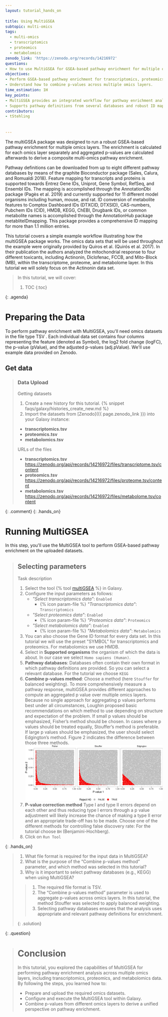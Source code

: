 ```yaml
---
layout: tutorial_hands_on

title: Using MultiGSEA
subtopic: multi-omics
tags: 
  - multi-omics
  - transcriptomics
  - proteomics
  - metabolomics
zenodo_link: 'https://zenodo.org/records/14216972'
questions:
- How to use MultiGSEA for GSEA-based pathway enrichment for multiple omics layers?
objectives:
- Perform GSEA-based pathway enrichment for transcriptomics, proteomics, and metabolomics data.
- Understand how to combine p-values across multiple omics layers.
time_estimation: 1H
key_points:
- MultiGSEA provides an integrated workflow for pathway enrichment analysis across multi-omics data.
- Supports pathway definitions from several databases and robust ID mapping.
contributors:
- tStehling


---
```



The multiGSEA package was designed to run a robust GSEA-based pathway enrichment for multiple omics layers. The enrichment is calculated for each omics layer separately and aggregated p-values are calculated afterwards to derive a composite multi-omics pathway enrichment.

Pathway definitions can be downloaded from up to eight different pathway databases by means of the graphite Bioconductor package (Sales, Calura, and Romualdi 2018). Feature mapping for transcripts and proteins is supported towards Entrez Gene IDs, Uniprot, Gene Symbol, RefSeq, and Ensembl IDs. The mapping is accomplished through the AnnotationDbi package (Pagès et al. 2019) and currently supported for 11 different model organisms including human, mouse, and rat. ID conversion of metabolite features to Comptox Dashboard IDs (DTXCID, DTXSID), CAS-numbers, Pubchem IDs (CID), HMDB, KEGG, ChEBI, Drugbank IDs, or common metabolite names is accomplished through the AnnotationHub package metabliteIDmapping. This package provides a comprehensive ID mapping for more than 1.1 million entries.

This tutorial covers a simple example workflow illustrating how the multiGSEA package works. The omics data sets that will be used throughout the example were originally provided by Quiros et al. (Quirós et al. 2017). In their publication the authors analyzed the mitochondrial response to four different toxicants, including Actinonin, Diclofenac, FCCB, and Mito-Block (MB), within the transcriptome, proteome, and metabolome layer.
In this tutorial we will solely focus on the Actinonin data set.


> <agenda-title></agenda-title>
>
> In this tutorial, we will cover:
>
> 1. TOC
> {:toc}
>
{: .agenda}

# Preparing the Data

To perform pathway enrichment with MultiGSEA, you'll need omics datasets in the file type TSV . Each individual data set contains four columns representing the feature (denoted as Symbol), the log2 fold change (logFC), the p-value (pValue), and the adjusted p-values (adj.pValue). We'll use example data provided on Zenodo.

## Get data

> ### Data Upload
>
><hands-on-title> Getting datasets </hands-on-title>
> 1. Create a new history for this tutorial.
    {% snippet faqs/galaxy/histories_create_new.md %}
> 2. Import the datasets from [Zenodo]({{ page.zenodo_link }})  into your Galaxy instance:
>   - **transcriptomics.tsv**
>   - **proteomics.tsv**
>   - **metabolomics.tsv**
>
> <comment-title>URLs of the files</comment-title>
>   - **transcriptomics.tsv** https://zenodo.org/api/records/14216972/files/transcriptome.tsv/content
>   - **proteomics.tsv**    https://zenodo.org/api/records/14216972/files/proteome.tsv/content
>   - **metabolomics.tsv**  https://zenodo.org/api/records/14216972/files/metabolome.tsv/content
>  
{: .comment}
{: .hands_on}

# Running MultiGSEA

In this step, you'll use the MultiGSEA tool to perform GSEA-based pathway enrichment on the uploaded datasets.

>## Selecting parameters
><hands-on-title> Task description </hands-on-title>
>
> 1. Select the tool {% tool [multiGSEA](toolshed.g2.bx.psu.edu/repos/iuc/multigsea/multigsea/1.12.0+galaxy0) %} in Galaxy.
> 2. Configure the input parameters as follows:
>    - *"Select transcriptomics data"*: `Enabled`
>        - {% icon param-file %} *"Transcriptomics data"*: `Transcriptomics`
>    - *"Select proteomics data"*: `Enabled`
>        - {% icon param-file %} *"Proteomics data"*: `Proteomics`
>    - *"Select metabolomics data"*: `Enabled`
>        - {% icon param-file %} *"Metabolomics data"*: `Metabolomics`
> 3. You can also choose the Gene ID format for every data set. In this tutorial we will use the preset "SYMBOL" for transcriptomics and proteomics. For metabolomics we use HMDB.
> 4. Select in **Supported organisms** the organism of which the data is about. In our case we select `Homo sapiens (Human)`.
> 5. **Pathway databases**: Databases often contain their own format in which pathway definitions are provided. So you can select a relevant database. For the tutorial we choose `KEGG`
> 6. **Combine p-values method**: Choose a method (here `Stouffer` for balanced weighting). To more comprehensively measure a pathway response, multiGSEA provides different approaches to compute an aggregated p value over multiple omics layers. Because no single approach for aggregating p values performs best under all circumstances, Loughin proposed basic recommendations on which method to use depending on structure and expectation of the problem. If small p values should be emphasized, Fisher’s method should be chosen. In cases where p values should be treated equally, Stouffer’s method is preferable. If large p values should be emphasized, the user should select Edgington’s method. Figure 2 indicates the difference between those three methods.
  ![P-Value](../../images/p-value.png "P-value methods")
> 7. **P-value correction method** Type I and type II errors depend on each other and thus reducing type I errors through a p value adjustment will likely increase the chance of making a type II error and an appropriate trade-off has to be made. Choose one of the different methods for controlling false discovery rate: For the tutorial choose `BH` (Benjamini-Hochberg).
> 8. Click on `Run Tool`
>
{: .hands_on}


> <question-title></question-title>
>
> 1. What file format is required for the input data in MultiGSEA?
> 2. What is the purpose of the “Combine p-values method” parameter, and which method was selected in this tutorial?
> 3. Why is it important to select pathway databases (e.g., KEGG) when using MultiGSEA?
>
> > <solution-title></solution-title>
> >
> > 1. The required file format is TSV.
> > 2. The “Combine p-values method” parameter is used to aggregate p-values across omics layers. In this tutorial, the method Stouffer was selected to apply balanced weighting.
> > 3. Selecting pathway databases ensures that the analysis uses appropriate and relevant pathway definitions for enrichment.
> >
> {: .solution}
>
{: .question}

> # Conclusion
> 
> In this tutorial, you explored the capabilities of MultiGSEA for performing pathway enrichment analysis across multiple omics layers, including transcriptomics, proteomics, and metabolomics data. By following the steps, you learned how to:
>
> - Prepare and upload the required omics datasets.
> - Configure and execute the MultiGSEA tool within Galaxy.
> -  Combine p-values from different omics layers to derive a unified perspective on pathway enrichment.